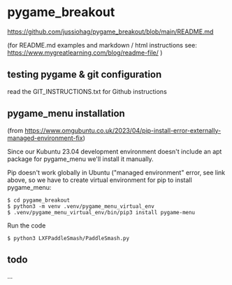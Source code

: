 # pygame_breakout

https://github.com/jussiohag/pygame_breakout/blob/main/README.md


(for README.md examples and markdown / html instructions see:   https://www.mygreatlearning.com/blog/readme-file/ )


## testing pygame & git configuration

read the GIT_INSTRUCTIONS.txt for Github instructions


## pygame_menu installation 
(from https://www.omgubuntu.co.uk/2023/04/pip-install-error-externally-managed-environment-fix)

Since our Kubuntu 23.04 development environment doesn't include an apt package for pygame_menu we'll install it manually. 

Pip doesn't work globally in Ubuntu ("managed environment" error, see link above, so we have to create virtual environment for pip to install pygame_menu: 

```
$ cd pygame_breakout
$ python3 -m venv .venv/pygame_menu_virtual_env
$ .venv/pygame_menu_virtual_env/bin/pip3 install pygame-menu
```

Run the code 

```
$ python3 LXFPaddleSmash/PaddleSmash.py
```

## todo 

...
